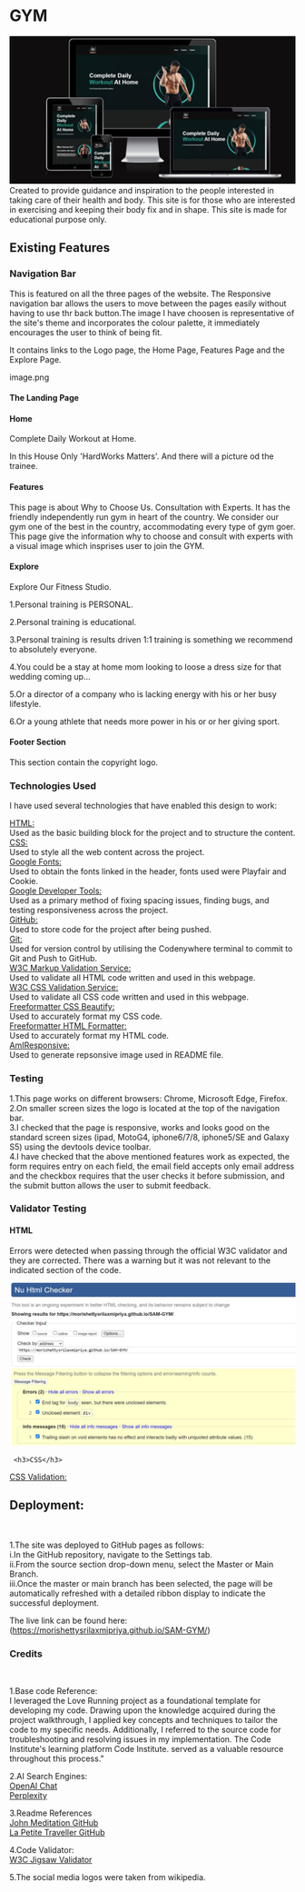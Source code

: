 <h1>GYM</h1>

![alt img dsc](documentation/images/main.jpg)
Created to provide guidance and inspiration to the people interested in taking care of their health and body. This site is for those who are interested in exercising and keeping their body fix and in shape. This site is made for educational purpose only.

<h2>Existing Features</h2>

<h3>Navigation Bar</h3>

This is featured on all the three pages of the website. The Responsive navigation bar allows the users to move between the pages easily without having to use thr back button.The image I have choosen is representative of the site's theme and incorporates the colour palette, it immediately encourages the user to think of being fit.

It contains links to the Logo page, the Home Page, Features Page and the Explore Page.

image.png

<h4>The Landing Page</h4>

<h4>Home</h4>

Complete Daily Workout at Home.

In this House Only 'HardWorks Matters'.
And there will a picture od the trainee.

<h4>Features</h4>

This page is about Why to Choose Us.
Consultation with Experts.
It has the friendly independently run gym in heart of the country. We
consider our gym one of the best in the country, accommodating every
type of gym goer. This page give the information why to choose and consult with experts with a visual image which insprises user to join the GYM.

<h4>Explore</h4>

Explore Our Fitness Studio.

1.Personal training is PERSONAL.

2.Personal training is educational.

3.Personal training is results driven 1:1 training is something we
recommend to absolutely everyone.

4.You could be a stay at home mom looking to loose a dress size for
that wedding coming up...

5.Or a director of a company who is lacking energy with his or her
busy lifestyle.

6.Or a young athlete that needs more power in his or or her giving
sport.

 <h4>Footer Section</h4>

This section contain the copyright logo.

<h3>Technologies Used</h3>

I have used several technologies that have enabled this design to work:

[HTML:](https://www.html.com)<br>
Used as the basic building block for the project and to structure the content.<br>
[CSS:](https://www.css.com)<br>
Used to style all the web content across the project.<br>
[Google Fonts:](https://www.fonts.google.com)<br>
Used to obtain the fonts linked in the header, fonts used were Playfair and Cookie.<br>
[Google Developer Tools:](https://www.developer.chrome.com.com)<br>
Used as a primary method of fixing spacing issues, finding bugs, and testing responsiveness across the project.<br>
[GitHub:](https://www.github.com)<br>
Used to store code for the project after being pushed.<br>
[Git:](https://www.git.com)<br>
Used for version control by utilising the Codenywhere terminal to commit to Git and Push to GitHub.<br>
[W3C Markup Validation Service:](https://validator.w3.org/)<br>
Used to validate all HTML code written and used in this webpage.<br>
[W3C CSS Validation Service:](https://jigsaw.w3.org/css-validator)<br>
Used to validate all CSS code written and used in this webpage.<br>
[Freeformatter CSS Beautify:](https://www.freeformatter.com/css-beautifier.html) <br>
Used to accurately format my CSS code.<br>
[Freeformatter HTML Formatter:](https://www.freeformatter.com/css-beautifier.html) <br>
Used to accurately format my HTML code.<br>
[AmIResponsive:](https://ui.dev/amiresponsive) <br>
Used to generate repsonsive image used in README file.<br>

<h3>Testing</h3>

1.This page works on different browsers: Chrome, Microsoft Edge, Firefox.<br>
2.On smaller screen sizes the logo is located at the top of the navigation bar.<br>
3.I checked that the page is responsive, works and looks good on the standard screen sizes (ipad, MotoG4, iphone6/7/8, iphone5/SE and Galaxy S5) using the devtools device toolbar.<br>
4.I have checked that the above mentioned features work as expected, the form requires entry on each field, the email field accepts only email address and the checkbox requires that the user checks it before submission, and the submit button allows the user to submit feedback.<br>

<h3>Validator Testing</h3>
<h4>HTML</h4>
Errors were detected when passing through the official W3C validator and they are corrected. There was a warning but it was not relevant to the indicated section of the code.<br>

![alt img dsc](documentation/images/HTML_validator.jpg)<br>

     <h3>CSS</h3>

[CSS Validation:](https://jigsaw.w3.org/css-validator/validator?uri=https%3A%2F%2Fmorishettysrilaxmipriya.github.io%2FSAM-GYM%2F&profile=css3svg&usermedium=all&warning=1&vextwarning=&lang=en) <br>

<h2>Deployment:</h2><br>

1.The site was deployed to GitHub pages as follows:<br>
i.In the GitHub repository, navigate to the Settings tab.<br>
ii.From the source section drop-down menu, select the Master or Main Branch.<br>
iii.Once the master or main branch has been selected, the page will be automatically refreshed with a detailed ribbon display to indicate the successful deployment.<br>

The live link can be found here: (https://morishettysrilaxmipriya.github.io/SAM-GYM/) <br>

<h3>Credits</h3><br>

1.Base code Reference:<br>
I leveraged the Love Running project as a foundational template for developing my code. Drawing upon the knowledge acquired during the project walkthrough, I applied key concepts and techniques to tailor the code to my specific needs. Additionally, I referred to the source code for troubleshooting and resolving issues in my implementation. The Code Institute's learning platform Code Institute. served as a valuable resource throughout this process." <br>

2.AI Search Engines: <br>
[OpenAI Chat](https://chat.openai.com/) <br>
[Perplexity](https://www.perplexity.ai/)<br>

3.Readme References<br>
[John Meditation GitHub](https://github.com/Joh201/john-meditation)<br>
[La Petite Traveller GitHub](https://github.com/daisygunn/la-petite-traveller) <br>

4.Code Validator: <br>
[W3C Jigsaw Validator](https://jigsaw.w3.org/) <br>

5.The social media logos were taken from wikipedia.
